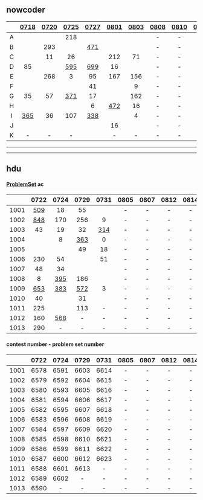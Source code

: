 ## nowcoder

|   | [0718](https://ac.nowcoder.com/acm/contest/881#countdown) | [0720](https://ac.nowcoder.com/acm/contest/882#countdown) | [0725](https://ac.nowcoder.com/acm/contest/883#countdown) | [0727](https://ac.nowcoder.com/acm/contest/884#countdown) |[0801](https://ac.nowcoder.com/acm/contest/885#countdown)|[0803](https://ac.nowcoder.com/acm/contest/886#countdown)| [0808](https://ac.nowcoder.com/acm/contest/887#countdown) | [0810](https://ac.nowcoder.com/acm/contest/888#countdown) | [0815](https://ac.nowcoder.com/acm/contest/889#countdown) | [0817](https://ac.nowcoder.com/acm/contest/890#countdown) |
| :--: | :--: | :--: | :--: | :--: | :--: | :--: | :--: | :--: | :--: | :--: |
|  A   |      |      | 218 |      |      |      | - | - | - | - |
|  B   |      | 293 |      | [471](https://ac.nowcoder.com/acm/contest/884/B) |      |      | - | - | - | - |
|  C   |      |  11  |  26  |      | 212 |  71  | - | - | - | - |
|  D   |  85  |      | [595](https://ac.nowcoder.com/acm/contest/883/D) | [699](https://ac.nowcoder.com/acm/contest/884/D) |  16  |      | - | - | - | - |
|  E   |      | 268 |  3   |  95  | 167  | 156 | - | - | - | - |
|  F   |      |      |      |  41  |      |  9   | - | - | - | - |
|  G   |  35  |  57  | [371](https://ac.nowcoder.com/acm/contest/883/G) |  17  |      | 162 | - | - | - | - |
|  H   |      |      |      |  6   | [472](https://ac.nowcoder.com/acm/contest/885/H) |  16  | - | - | - | - |
|  I   | [365](https://ac.nowcoder.com/acm/contest/881/I) |  36  | 107 | [338](https://ac.nowcoder.com/acm/contest/884/I) |      |  4   | - | - | - | - |
|  J   |      |      |      |      |  16  |      | - | - | - | - |
|  K   |  -   |  -   |  -   |      |  -   |  -   | - | - | - | - |

---

---

## hdu

#### [ProblemSet](http://acm.hdu.edu.cn/listproblem.php?vol=1) ac

|  |  0722   |  0724   |  0729   |  0731   | 0805 | 0807 | 0812 | 0814 | 0819 | 0820 |
| :--: | :-----: | :-----: | :-----: | :-----: | :--: | :--: | :--: | :--: | :--: | :--: |
| 1001 |[509](http://acm.hdu.edu.cn/showproblem.php?pid=6578)  | 18   | 55   |         | - | - | - | - | - | - |
| 1002 |[848](http://acm.hdu.edu.cn/showproblem.php?pid=6579) |170  |256 |  9   | - | - | - | - | - | - |
| 1003 | 43   | 19   | 32   |[314](http://acm.hdu.edu.cn/showproblem.php?pid=6616) | - | - | - | - | - | - |
| 1004 |         |  8   |[363](http://acm.hdu.edu.cn/showproblem.php?pid=6606)  |  0   | - | - | - | - | - | - |
| 1005 |         |         | 49   | 18   | - | - | - | - | - | - |
| 1006 |230  | 54  |         | 51  | - | - | - | - | - | - |
| 1007 | 48   | 34   |         |         | - | - | - | - | - | - |
| 1008 |  8   |[395](http://acm.hdu.edu.cn/showproblem.php?pid=6598)  |186  |         | - | - | - | - | - | - |
| 1009 |[653](http://acm.hdu.edu.cn/showproblem.php?pid=6586)  |[383](http://acm.hdu.edu.cn/showproblem.php?pid=6599) |[572](http://acm.hdu.edu.cn/showproblem.php?pid=6610)  |  3   | - | - | - | - | - | - |
| 1010 | 40   |         | 31  |         | - | - | - | - | - | - |
| 1011 |225  |         |113  |    -    | - | - | - | - | - | - |
| 1012 |160  |[568](http://acm.hdu.edu.cn/showproblem.php?pid=6602) |    -    |    -    | - | - | - | - | - | - |
| 1013 |290  |    -    |    -    |    -    | - | - | - | - | - | - |

#### contest number - problem set number

|  |  0722   |  0724   |  0729   |  0731   | 0805 | 0807 | 0812 | 0814 | 0819 | 0820 |
| :--: | :-----: | :-----: | :-----: | :-----: | :--: | :--: | :--: | :--: | :--: | :--: |
| 1001 | 6578 | 6591 | 6603 | 6614 | - | - | - | - | - | - |
| 1002 | 6579 | 6592 | 6604 | 6615 | - | - | - | - | - | - |
| 1003 | 6580 | 6593 | 6605 | 6616 | - | - | - | - | - | - |
| 1004 | 6581 | 6594 | 6606 | 6617 | - | - | - | - | - | - |
| 1005 | 6582 | 6595 | 6607 | 6618 | - | - | - | - | - | - |
| 1006 | 6583 | 6596 | 6608 | 6619 | - | - | - | - | - | - |
| 1007 | 6584 | 6597 | 6609 | 6620 | - | - | - | - | - | - |
| 1008 | 6585 | 6598 | 6610 | 6621 | - | - | - | - | - | - |
| 1009 | 6586 | 6599 | 6611 | 6622 | - | - | - | - | - | - |
| 1010 | 6587 | 6600 | 6612 | 6623 | - | - | - | - | - | - |
| 1011 | 6588 | 6601 | 6613 |    -    | - | - | - | - | - | - |
| 1012 | 6589 | 6602 |    -    |    -    | - | - | - | - | - | - |
| 1013 | 6590 |    -    |    -    |    -    | - | - | - | - | - | - |
